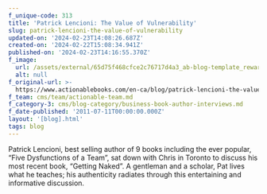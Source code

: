 ```yaml
---
f_unique-code: 313
title: 'Patrick Lencioni: The Value of Vulnerability'
slug: patrick-lencioni-the-value-of-vulnerability
updated-on: '2024-02-23T14:08:26.687Z'
created-on: '2024-02-22T15:08:34.941Z'
published-on: '2024-02-23T14:16:55.370Z'
f_image:
  url: /assets/external/65d75f468cfce2c76717d4a3_ab-blog-template_reward.jpeg
  alt: null
f_original-url: >-
  https://www.actionablebooks.com/en-ca/blog/patrick-lencioni-the-value-of-vulnerability/
f_team: cms/team/actionable-team.md
f_category-3: cms/blog-category/business-book-author-interviews.md
f_date-published: '2011-07-11T00:00:00.000Z'
layout: '[blog].html'
tags: blog
---
```


Patrick Lencioni, best selling author of 9 books including the ever popular, “Five Dysfunctions of a Team”, sat down with Chris in Toronto to discuss his most recent book, “Getting Naked”. A gentleman and a scholar, Pat lives what he teaches; his authenticity radiates through this entertaining and informative discussion.
